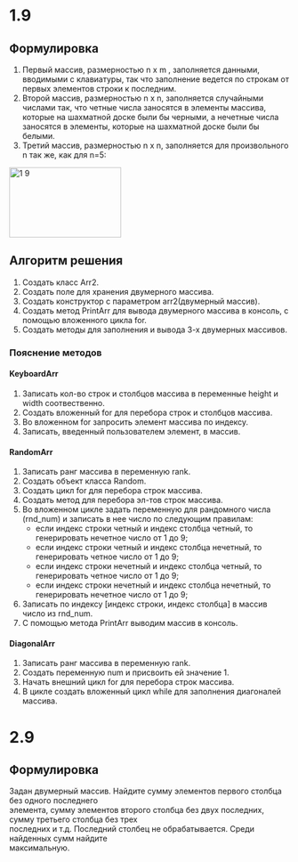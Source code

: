 ﻿<h1>1.9</h1>
<h2>Формулировка</h2>

1. Первый массив, размерностью n х m , заполняется данными, вводимыми с клавиатуры, так что
заполнение ведется по строкам от первых элементов строки к последним.
1. Второй массив, размерностью n х n, заполняется случайными числами так, что четные числа
заносятся в элементы массива, которые на шахматной доске были бы черными, а нечетные числа
заносятся в элементы, которые на шахматной доске были бы белыми.
1. Третий массив, размерностью n х n, заполняется для произвольного n так же, как для n=5:
<img width="201" height="126" alt="1 9" src="https://github.com/user-attachments/assets/f31bcbe5-af75-42e7-aa29-7d625ebe9054" />




<h2> Алгоритм решения </h2>

1. Создать класс Arr2.
1. Создать поле для хранения двумерного массива.
1. Создать конструктор с параметром arr2(двумерный массив).
1. Создать метод PrintArr для вывода двумерного массива в консоль, с помощью вложенного цикла for.
1. Создать методы для заполнения и вывода 3-х двумерных массивов.

<h3> Пояснение методов </h3>



<h4>KeyboardArr</h4>

1. Записать кол-во строк и столбцов массива в переменные height и width соотвественно.
1. Создать вложенный for для перебора строк и столбцов массива.
1. Во вложенном for запросить элемент массива по индексу.
1. Записать, введенный пользователем элемент, в массив.

<h4>RandomArr</h4>

1. Записать ранг массива в переменную rank.
1. Создать объект класса Random.
1. Создать цикл for для перебора строк массива.
1. Создать метод для перебора эл-тов строк массива.
1. Во вложенном цикле задать переменную для рандомного числа (rnd_num) и записать в нее число по следующим правилам:
    * если индекс строки четный и индекс столбца четный, то генерировать нечетное число от 1 до 9;
    * если индекс строки четный и индекс столбца нечетный, то генерировать четное число от 1 до 9;
    * если индекс строки нечетный и индекс столбца четный, то генерировать четное число от 1 до 9;
    * если индекс строки нечетный и индекс столбца нечетный, то генерировать нечетное число от 1 до 9;
1. Записать по индексу [индекс строки, индекс столбца] в массив число из rnd_num.
1. С помощью метода PrintArr выводим массив в консоль.

<h4>DiagonalArr</h4>

1. Записать ранг массива в переменную rank.
1. Создать переменную num и присвоить ей значение 1.
1. Начать внешний цикл for для перебора строк массива.
1. В цикле создать вложенный цикл while для заполнения диагоналей массива.


<h1>2.9</h1>
<h2>Формулировка</h2>

Задан двумерный массив. Найдите сумму элементов первого столбца без одного последнего<br>
элемента, сумму элементов второго столбца без двух последних, сумму третьего столбца без трех<br>
последних и т.д. Последний столбец не обрабатывается. Среди найденных сумм найдите<br>
максимальную.
